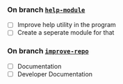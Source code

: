 ### On branch [`help-module`](https://github.com/ShobanChiddarth/Dental-Patient-Management-System/tree/help-module)
- [ ] Improve help utility in the program
- [ ] Create a seperate module for that

### On branch [`improve-repo`](https://github.com/ShobanChiddarth/Dental-Patient-Management-System/tree/improve-repo)
- [ ] Documentation
- [ ] Developer Documentation